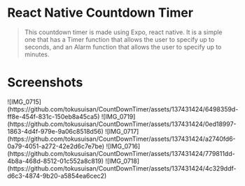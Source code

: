 # React Native Countdown Timer
>This countdown timer is made using Expo, react native.
It is a simple one that has a Timer function that allows the user to specify up to seconds, and an Alarm function that allows the user to specify up to minutes.

# Screenshots

<div style="margin: 0 auto;">
<div style="float: left;">
![IMG_0715](https://github.com/tokusuisan/CountDownTimer/assets/137431424/6498359d-ff8e-454f-831c-150eb8a45ca5)
![IMG_0719](https://github.com/tokusuisan/CountDownTimer/assets/137431424/0ed18997-1863-4d4f-979e-9a06c8518d56)
![IMG_0717](https://github.com/tokusuisan/CountDownTimer/assets/137431424/a2740fd6-0a79-4051-a272-42e2d6c7e7be)
![IMG_0716](https://github.com/tokusuisan/CountDownTimer/assets/137431424/779811dd-4b8a-468d-8512-01c552a8c819)
![IMG_0718](https://github.com/tokusuisan/CountDownTimer/assets/137431424/4c329ddf-d6c3-4874-9b20-a5854ea6cec2)
</div>
<div style="float: left;">
</div>
<div style="clear: both;">
</div>
</div>

